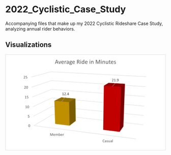 # 2022_Cyclistic_Case_Study
Accompanying files that make up my 2022 Cyclistic Rideshare Case Study, analyzing annual rider behaviors.

## Visualizations

![Average Ride in Min](/Viz/Avg_ride_min.png)
